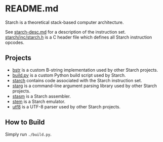 README.md
=========

Starch is a theoretical stack-based computer architecture.

See [starch-desc.md](starch-desc.md) for a description of the instruction set.
[starch/inc/starch.h](starch/inc/starch.h) is a C header file which defines all Starch instruction opcodes.

Projects
--------

 * [bstr](bstr) is a custom B-string implementation used by other Starch projects.
 * [build.py](build.py) is a custom Python build script used by Starch.
 * [starch](starch) contains code associated with the Starch instruction set.
 * [starg](starg) is a command-line argument parsing library used by other Starch projects.
 * [stasm](stasm) is a Starch assembler.
 * [stem](stem) is a Starch emulator.
 * [utf8](utf8) is a UTF-8 parser used by other Starch projects.

How to Build
------------

Simply run `./build.py`.
